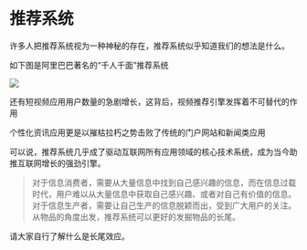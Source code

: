 # 推荐系统

许多人把推荐系统视为一种神秘的存在，推荐系统似乎知道我们的想法是什么。

如下图是阿里巴巴著名的“千人千面”推荐系统

![](https://hdu-cs-wiki.oss-cn-hangzhou.aliyuncs.com/boxcn3bdrD08wpaYhL59ezDukuc.jpg)

还有短视频应用用户数量的急剧增长，这背后，视频推荐引擎发挥着不可替代的作用

个性化资讯应用更是以摧枯拉朽之势击败了传统的门户网站和新闻类应用

可以说，推荐系统几乎成了驱动互联网所有应用领域的核心技术系统，成为当今助推互联网增长的强劲引擎。

> 对于信息消费者，需要从大量信息中找到自己感兴趣的信息，而在信息过载时代，用户难以从大量信息中获取自己感兴趣、或者对自己有价值的信息。<br/>对于信息生产者，需要让自己生产的信息脱颖而出，受到广大用户的关注。从物品的角度出发，推荐系统可以更好的发掘物品的长尾。

请大家自行了解什么是长尾效应。
